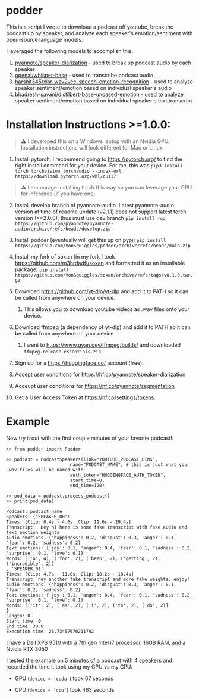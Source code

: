 # podder
This is a script I wrote to download a podcast off youtube, break the podcast up by speaker, and analyze each speaker's emotion/sentiment with open-source language models.

I leveraged the following models to accomplish this:

1. [pyannote/speaker-diarization](https://huggingface.co/pyannote/speaker-diarization) - used to break up podcast audio by each speaker
2. [openai/whisper-base](https://huggingface.co/openai/whisper-base) - used to transcribe podcast audio
3. [harshit345/xlsr-wav2vec-speech-emotion-recognition](https://huggingface.co/harshit345/xlsr-wav2vec-speech-emotion-recognition) - used to analyze speaker sentiment/emotion based on individual speaker's audio
4. [bhadresh-savani/distilbert-base-uncased-emotion](https://huggingface.co/bhadresh-savani/distilbert-base-uncased-emotion) - used to analyze speaker sentiment/emotion based on individual speaker's text transcript

# Installation Instructions >=1.0.0:
> :warning: I developed this on a Windows laptop with an Nvidia GPU. Installation instructions will look different for Mac or Linux

1. Install pytorch. I recommend going to https://pytorch.org/ to find the right install command for your device. For me, this was
        ```
        pip3 install torch torchvision torchaudio --index-url https://download.pytorch.org/whl/cu117
        ```
> :warning: I encourage installing torch this way so you can leverage your GPU for inference (if you have one)
2. Install develop branch of pyannote-audio. Latest pyannote-audio version at time of readme update (v2.1.1) does not support latest torch version (>=2.0.0), thus must use dev branch
        ```
        pip install -qq https://github.com/pyannote/pyannote-audio/archive/refs/heads/develop.zip
        ```
3. Install podder (eventually will get this up on pypi)
        ```
        pip install https://github.com/VonSquiggles/podder/archive/refs/heads/main.zip
        ```
4. Install my fork of soxan (in my fork I took https://github.com/m3hrdadfi/soxan and formatted it as an installable package)
        ```
        pip install https://github.com/VonSquiggles/soxan/archive/refs/tags/v0.1.0.tar.gz
        ```
5. Download https://github.com/yt-dlp/yt-dlp and add it to PATH so it can be called from anywhere on your device.
   1. This allows you to download youtube videos as .wav files onto your device.
   
6. Download ffmpeg (a dependency of yt-dlp) and add it to PATH so it can be called from anywhere on your device
   1. I went to https://www.gyan.dev/ffmpeg/builds/ and downloaded `ffmpeg-release-essentials.zip`
   
7. Sign up for a https://huggingface.co/ account (free). 
   
8.  Accept user conditions for https://hf.co/pyannote/speaker-diarization
    
9.  Acceupt user conditions for https://hf.co/pyannote/segmentation 
    
10. Get a User Access Token at https://hf.co/settings/tokens.


# Example

Now try it out with the first couple minutes of your favorite podcast!:
```
>> from podder import Podder

>> podcast = PodcastSpeakers(link="YOUTUBE_PODCAST_LINK",
                        name="PODCAST_NAME", # this is just what your .wav files will be named with
                        auth_token="HUGGINGFACE_AUTH_TOKEN",
                        start_time=0,
                        end_time=120)

>> pod_data = podcast.process_podcast()
>> print(pod_data)

Podcast: podcast_name
Speakers: {'SPEAKER_00':
Times: [Clip: 0.4s - 4.6s, Clip: 11.6s - 29.4s]
Transcript:  Hey hi here is some fake transcript with fake audio and text emotion weights
Audio emotions: {'happiness': 0.2, 'disgust': 0.3, 'anger': 0.1, 'fear': 0.2, 'sadness': 0.2}
Text emotions: {'joy': 0.1, 'anger': 0.4, 'fear': 0.1, 'sadness': 0.2, 'surprise': 0.1, 'love': 0.1}
Words: [('a', 4), ('for', 2), ('been', 2), ('getting', 2), ('incredible', 2)]
, 'SPEAKER_01':
Times: [Clip: 4.7s - 11.0s, Clip: 18.2s - 18.4s]
Transcript: hey another fake transcript and more fake weights. enjoy!
Audio emotions: {'happiness': 0.2, 'disgust': 0.3, 'anger': 0.1, 'fear': 0.2, 'sadness': 0.2}
Text emotions: {'joy': 0.1, 'anger': 0.4, 'fear': 0.1, 'sadness': 0.2, 'surprise': 0.1, 'love': 0.1}
Words: [('it', 2), ('as', 2), ('i', 2), ('to', 2), ('do', 2)]
}
Length: 0
Start time: 0
End time: 30.0
Execution time: 26.73457670211792

```

I have a Dell XPS 9510 with a 7th gen Intel i7 processor, 16GB RAM, and a Nvidia RTX 3050

I tested the example on 5 minutes of a podcast with 4 speakers and recorded the time it took using my GPU vs my CPU:

* GPU (`device = 'cuda'`) took 67 seconds

* CPU (`device = 'cpu'`) took 463 seconds